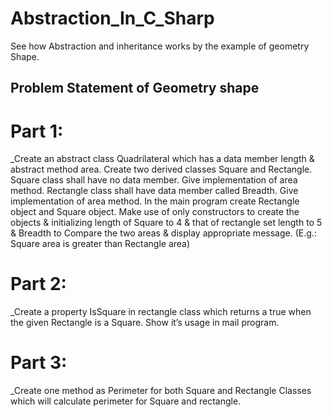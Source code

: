 # Abstraction_In_C_Sharp
See how Abstraction and inheritance works by the example of geometry Shape.

## Problem Statement of Geometry shape 

# Part 1:

_Create an abstract class Quadrilateral which has a data member length & abstract method area.
Create two derived classes Square and Rectangle.
Square class shall have no data member. Give implementation of area method.
Rectangle class shall have data member called Breadth. Give implementation of area method.
In the main program create Rectangle object and Square object.
Make use of only constructors to create the objects & initializing length of Square to 4 & that of rectangle set length to 5 & Breadth to
Compare the two areas & display appropriate message.
(E.g.: Square area is greater than Rectangle area)

# Part 2:
_Create a property IsSquare in rectangle class which returns a true when the given Rectangle is a Square. Show it’s usage in mail program.

# Part 3:
_Create one method as Perimeter for both Square and Rectangle Classes which will calculate perimeter for Square and rectangle.  
